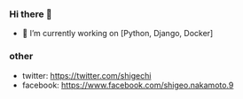 ### Hi there 👋

- 🔭 I’m currently working on [Python, Django, Docker]

### other
* twitter: https://twitter.com/shigechi
* facebook: https://www.facebook.com/shigeo.nakamoto.9




<!--
**Shigeo-NAKAMOTO/Shigeo-NAKAMOTO** is a ✨ _special_ ✨ repository because its `README.md` (this file) appears on your GitHub profile.

Here are some ideas to get you started:

- 🔭 I’m currently working on ...
- 🌱 I’m currently learning ...
- 👯 I’m looking to collaborate on ...
- 🤔 I’m looking for help with ...
- 💬 Ask me about ...
- 📫 How to reach me: ...
- 😄 Pronouns: ...
- ⚡ Fun fact: ...
-->
